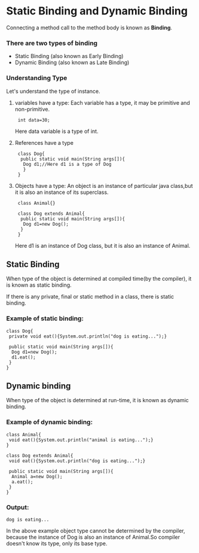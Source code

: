 # Static Binding and Dynamic Binding

Connecting a method call to the method body is known as **Binding**.

### There are two types of binding

- Static Binding (also known as Early Binding)
- Dynamic Binding (also known as Late Binding)
  
### Understanding Type
Let's understand the type of instance.

1) variables have a type: Each variable has a type, it may be primitive and non-primitive.

   ```
    int data=30;
   ```
   Here data variable is a type of int.

2) References have a type

   ```
    class Dog{  
     public static void main(String args[]){  
      Dog d1;//Here d1 is a type of Dog  
      }  
    }
   ```
  
3) Objects have a type: An object is an instance of particular java class,but it is also an instance of its superclass.

   ```
    class Animal{}  
  
    class Dog extends Animal{  
     public static void main(String args[]){  
      Dog d1=new Dog();  
     }  
    }
   ```
   
   Here d1 is an instance of Dog class, but it is also an instance of Animal.

## Static Binding
When type of the object is determined at compiled time(by the compiler), it is known as static binding.

If there is any private, final or static method in a class, there is static binding.

### Example of static binding:

```
class Dog{  
 private void eat(){System.out.println("dog is eating...");}  
  
 public static void main(String args[]){  
  Dog d1=new Dog();  
  d1.eat();  
 }  
}
```

## Dynamic binding
When type of the object is determined at run-time, it is known as dynamic binding.

### Example of dynamic binding:

```
class Animal{  
 void eat(){System.out.println("animal is eating...");}  
}  
  
class Dog extends Animal{  
 void eat(){System.out.println("dog is eating...");}  
  
 public static void main(String args[]){  
  Animal a=new Dog();  
  a.eat();  
 }  
}
```

### Output:
```
dog is eating...
```

In the above example object type cannot be determined by the compiler, because the instance of Dog is also an instance of Animal.So compiler 
doesn't know its type, only its base type.
